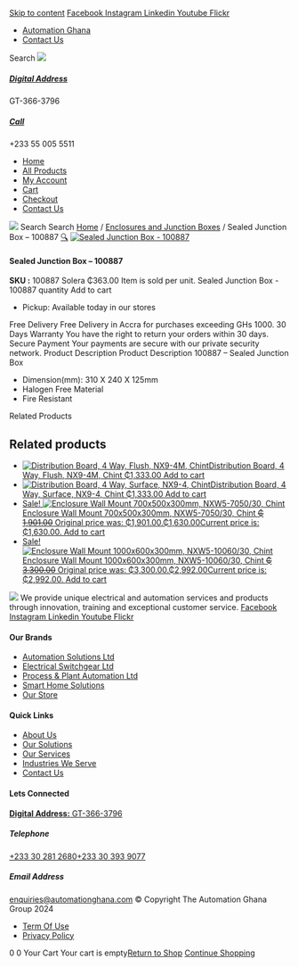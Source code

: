 [Skip to content](https://store.automationghana.com/product/sealed-junction-box-100887-solera/#content)
[ Facebook ](https://www.facebook.com/automationgh/) [ Instagram ](https://www.instagram.com/automationgh/) [ Linkedin ](https://www.linkedin.com/company/the-automation-ghana-limited/) [ Youtube ](https://www.youtube.com/channel/UCurrRDUSm5oIW39VXjn1u0w) [ Flickr ](https://www.flickr.com/photos/181794037@N07/)
  * [ Automation Ghana ](https://automationghana.com)
  * [ Contact Us ](https://store.automationghana.com/contact/)


Search
[ ![](https://store.automationghana.com/wp-content/uploads/2024/04/Website-TAGG-Logo-BLUE.png) ](https://store.automationghana.com/)
[ ](https://maps.app.goo.gl/m4xeaagWCNbLk4jM6)
#####  [ Digital Address ](https://maps.app.goo.gl/m4xeaagWCNbLk4jM6)
GT-366-3796 
[ ](tel:+233550055511)
#####  [ Call ](tel:+233550055511)
+233 55 005 5511 
  * [Home](https://store.automationghana.com/)
  * [All Products](https://store.automationghana.com/shop/)
  * [My Account](https://store.automationghana.com/my-account/)
  * [Cart](https://store.automationghana.com/cart/)
  * [Checkout](https://store.automationghana.com/checkout/)
  * [Contact Us](https://store.automationghana.com/contact/)


[![](https://store.automationghana.com/wp-content/uploads/2024/04/AutomationGhana_logo_white.png)](https://store.automationghana.com)
Search
Search
[Home](https://store.automationghana.com) / [Enclosures and Junction Boxes](https://store.automationghana.com/product-category/enclosures-and-junction-boxes/) / Sealed Junction Box – 100887
[🔍](https://store.automationghana.com/product/sealed-junction-box-100887-solera/)
[![Sealed Junction Box - 100887](https://store.automationghana.com/wp-content/uploads/2020/04/junction-box1.jpg)](https://store.automationghana.com/wp-content/uploads/2020/04/junction-box1.jpg)
####  Sealed Junction Box – 100887 
**SKU :** 100887 Solera 
₵363.00
Item is sold per unit.
Sealed Junction Box - 100887 quantity
Add to cart
  * Pickup: Available today in our stores


Free Delivery 
Free Delivery in Accra for purchases exceeding GHs 1000. 
30 Days Warranty 
You have the right to return your orders within 30 days. 
Secure Payment 
Your payments are secure with our private security network. 
Product Description
Product Description
100887 – Sealed Junction Box 
  * Dimension(mm): 310 X 240 X 125mm
  * Halogen Free Material
  * Fire Resistant


Related Products 
## Related products
  * [![Distribution Board, 4 Way, Flush, NX9-4M, Chint](https://store.automationghana.com/wp-content/uploads/2020/04/NX9-8M-Surface-Chint.jpg)Distribution Board, 4 Way, Flush, NX9-4M, Chint ₵1,333.00 ](https://store.automationghana.com/product/dist-board-nx9-4m-flush-chint/)
[Add to cart](https://store.automationghana.com/product/sealed-junction-box-100887-solera/?add-to-cart=1705)
  * [![Distribution Board, 4 Way, Surface, NX9-4, Chint](https://store.automationghana.com/wp-content/uploads/2020/04/NX9-8-Flush-Chint-300x300.jpg)Distribution Board, 4 Way, Surface, NX9-4, Chint ₵1,333.00 ](https://store.automationghana.com/product/dist-board-nx9-4-surface-chint/)
[Add to cart](https://store.automationghana.com/product/sealed-junction-box-100887-solera/?add-to-cart=1704)
  * [ Sale! ![Enclosure Wall Mount 700x500x300mm, NXW5-7050/30, Chint](https://store.automationghana.com/wp-content/uploads/2020/04/NXW5-ENCLOSURES-300x300.png)Enclosure Wall Mount 700x500x300mm, NXW5-7050/30, Chint ~~₵ 1,901.00~~ Original price was: ₵1,901.00.₵1,630.00Current price is: ₵1,630.00. ](https://store.automationghana.com/product/enclosure-nxw5-7050-30-chint/)
[Add to cart](https://store.automationghana.com/product/sealed-junction-box-100887-solera/?add-to-cart=1567)
  * [ Sale! ![Enclosure Wall Mount 1000x600x300mm, NXW5-10060/30, Chint](https://store.automationghana.com/wp-content/uploads/2020/04/NXW5-ENCLOSURES-300x300.png)Enclosure Wall Mount 1000x600x300mm, NXW5-10060/30, Chint ~~₵ 3,300.00~~ Original price was: ₵3,300.00.₵2,992.00Current price is: ₵2,992.00. ](https://store.automationghana.com/product/enclosure-nxw5-10060-30-chint/)
[Add to cart](https://store.automationghana.com/product/sealed-junction-box-100887-solera/?add-to-cart=1564)


![](https://store.automationghana.com/wp-content/uploads/2024/04/AutomationGhana_logo_white.png)
We provide unique electrical and automation services and products through innovation, training and exceptional customer service.
[ Facebook ](https://www.facebook.com/automationgh/) [ Instagram ](https://www.instagram.com/automationgh/) [ Linkedin ](https://www.linkedin.com/company/the-automation-ghana-limited/) [ Youtube ](https://www.youtube.com/channel/UCurrRDUSm5oIW39VXjn1u0w) [ Flickr ](https://www.flickr.com/photos/181794037@N07/)
#### Our Brands
  * [ Automation Solutions Ltd ](https://store.automationghana.com/product/sealed-junction-box-100887-solera/)
  * [ Electrical Switchgear Ltd ](https://store.automationghana.com/product/sealed-junction-box-100887-solera/)
  * [ Process & Plant Automation Ltd ](https://store.automationghana.com/product/sealed-junction-box-100887-solera/)
  * [ Smart Home Solutions ](https://store.automationghana.com/product/sealed-junction-box-100887-solera/)
  * [ Our Store ](https://store.automationghana.com/product/sealed-junction-box-100887-solera/)


#### Quick Links
  * [ About Us ](https://store.automationghana.com/product/sealed-junction-box-100887-solera/)
  * [ Our Solutions ](https://store.automationghana.com/product/sealed-junction-box-100887-solera/)
  * [ Our Services ](https://store.automationghana.com/product/sealed-junction-box-100887-solera/)
  * [ Industries We Serve ](https://store.automationghana.com/product/sealed-junction-box-100887-solera/)
  * [ Contact Us ](https://store.automationghana.com/product/sealed-junction-box-100887-solera/)


#### Lets Connected
[**Digital Address:** GT-366-3796](https://maps.app.goo.gl/m4xeaagWCNbLk4jM6)
#####  Telephone 
[ +233 30 281 2680](tel:+233302812680)[+233 30 393 9077](https://store.automationghana.com/product/sealed-junction-box-100887-solera/+233303939077)
#####  Email Address 
enquiries@automationghana.com 
© Copyright The Automation Ghana Group 2024
  * [ Term Of Use ](https://store.automationghana.com/product/sealed-junction-box-100887-solera/)
  * [ Privacy Policy ](https://store.automationghana.com/product/sealed-junction-box-100887-solera/)


0
0
Your Cart
Your cart is empty[Return to Shop](https://store.automationghana.com/shop/)
[Continue Shopping](https://store.automationghana.com/product/sealed-junction-box-100887-solera/)
